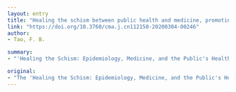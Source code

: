 ```yaml
---
layout: entry
title: "Healing the schism between public health and medicine, promoting the integration of prevention and treatment"
link: "https://doi.org/10.3760/cma.j.cn112150-20200304-00246"
author:
- Tao, F. B.

summary:
- "'Healing the Schism: Epidemiology, Medicine, and the Public's Health' by professor Kerr L. White's be published has a history of nearly 30 years. The outbreak of coronavirus disease 2019 has opened a public class on the treatment, prevention and control of infectious diseases for the Chinese citizens."

original:
- "The 'Healing the Schism: Epidemiology, Medicine, and the Public's Health' by professor Kerr L. White's be published has a history of nearly 30 years. Since then, although scholars have appealed to incorporating public health and clinical medicine education, and breaking down separations between public health and clinical workforce in China, the effect is yet not so obvious. The outbreak of coronavirus disease 2019 (COVID-19) has opened a public class on the treatment, prevention and control of infectious diseases for the Chinese citizens. Consequently, the Chinese people have higher expectations on the modernization of public health governance, and the social atmosphere of incorporating preventive medicine and clinical medical education is establishing. In future, when combating with novel infectious diseases and public health emergencies, the response capacity of public health system and treatment capacity of clinical system will be significantly improved, while the situation on insufficient??integration of prevention and treatment is bound to be reversed."
---
```


